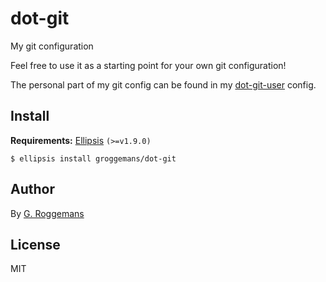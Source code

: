 # dot-git
My git configuration

Feel free to use it as a starting point for your own git configuration!

The personal part of my git config can be found in my
[dot-git-user][dot-git-user] config.

## Install
**Requirements:** [Ellipsis][ellipsis] `(>=v1.9.0)`

``` shell
$ ellipsis install groggemans/dot-git
```

## Author
By [G. Roggemans][groggemans]

## License
MIT

[dot-git-user]:         https://github.com/groggemans/dot-git-user

[Ellipsis]:             https://github.com/ellipsis/ellipsis
[groggemans]:           https://github.com/groggemans
